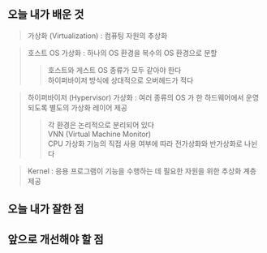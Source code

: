 <h2> 오늘 내가 배운 것 </h2>

> 가상화 (Virtualization) : 컴퓨팅 자원의 추상화

> 호스트 OS 가상화 : 하나의 OS 환경을 복수의 OS 환경으로 분할
> > 호스트와 게스트 OS 종류가 모두 같아야 한다   
> > 하이퍼바이저 방식에 상대적으로 오버헤드가 적다

> 하이퍼바이저 (Hypervisor) 가상화 : 여러 종류의 OS 가 한 하드웨어에서 운영되도록 별도의 가상화 레이어 제공
> > 각 환경은 논리적으로 분리되어 있다   
> > VNN (Virtual Machine Monitor)   
> > CPU 가상화 기능의 직접 사용 여부에 따라 전가상화와 반가상화로 나뉜다

> Kernel : 응용 프로그램이 기능을 수행하는 데 필요한 자원을 위한 추상화 계층 제공







<h2> 오늘 내가 잘한 점 </h2>



<h2> 앞으로 개선해야 할 점 </h2>
